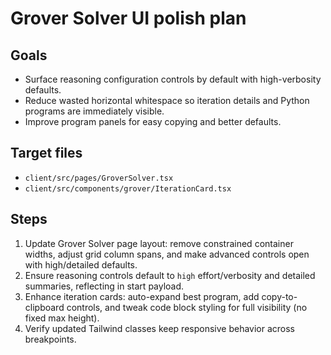 # Grover Solver UI polish plan

## Goals
- Surface reasoning configuration controls by default with high-verbosity defaults.
- Reduce wasted horizontal whitespace so iteration details and Python programs are immediately visible.
- Improve program panels for easy copying and better defaults.

## Target files
- `client/src/pages/GroverSolver.tsx`
- `client/src/components/grover/IterationCard.tsx`

## Steps
1. Update Grover Solver page layout: remove constrained container widths, adjust grid column spans, and make advanced controls open with high/detailed defaults.
2. Ensure reasoning controls default to `high` effort/verbosity and detailed summaries, reflecting in start payload.
3. Enhance iteration cards: auto-expand best program, add copy-to-clipboard controls, and tweak code block styling for full visibility (no fixed max height).
4. Verify updated Tailwind classes keep responsive behavior across breakpoints.
